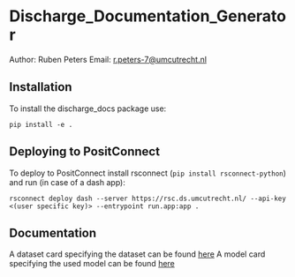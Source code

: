 # Discharge_Documentation_Generator

Author: Ruben Peters
Email: r.peters-7@umcutrecht.nl

## Installation

To install the discharge_docs package use:

```{bash}
pip install -e .
```

## Deploying to PositConnect

To deploy to PositConnect install rsconnect (`pip install rsconnect-python`) and run (in case of a dash app):
```{bash}
rsconnect deploy dash --server https://rsc.ds.umcutrecht.nl/ --api-key <(user specific key)> --entrypoint run.app:app .
```

## Documentation

A dataset card specifying the dataset can be found [here](/docs/dataset_card.md)
A model card specifying the used model can be found [here](/docs/model_card.md)
